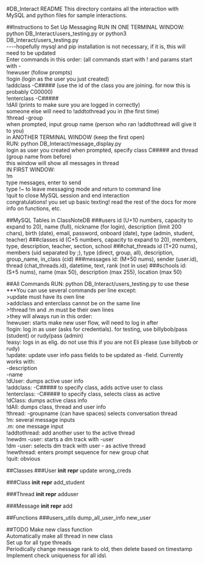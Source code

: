 #DB_Interact README
This directory contains all the interaction with MySQL and python files for sample interactions.

##Instructions to Set Up Messaging
RUN IN ONE TERMINAL WINDOW: python DB_Interact/users_testing.py or python3 DB_Interact/users_testing.py\
----hopefully mysql and pip installation is not necessary, if it is, this will need to be updated\
Enter commands in this order: (all commands start with ! and params start with -\
!newuser (follow prompts)\
!login (login as the user you just created)\
!addclass -C##### (use the id of the class you are joining. for now this is probably C00000)\
!enterclass -C#####\
!dAll (prints to make sure you are logged in correctly)\
someone else will need to !addtothread you in (the first time)\
!thread -group\
when prompted, input group name (person who ran !addtothread will give it to you)\
in ANOTHER TERMINAL WINDOW (keep the first open)\
RUN: python DB_Interact/message_display.py\
login as user you created when prompted, specify class C##### and thread (group name from before)\
this window will show all messages in thread\
IN FIRST WINDOW:\
!m\
type messages, enter to send\
type !~ to leave messaging mode and return to command line\
!quit to close MySQL session and end interaction\
congratulations! you set up basic texting! read the rest of the docs for more info on functions, etc.

##MySQL Tables in ClassNoteDB
###users
id (U+10 numbers, capacity to expand to 20), name (full), nickname (for login), description (limit 200 chars), birth (date), email, password, onboard (date), type (admin, student, teacher)
###classes
id (C+5 numbers, capacity to expand to 20), members, type, description, teacher, section, school
###chat_threads
id (T+20 nums), members (uid separated by ;), type (direct, group, all), description, group_name, in_class (cid)
###messages
id: (M+50 nums), sender (user.id), thread (chat_threads.id), datetime, text, rank (not in use)
###schools 
id: (S+5 nums), name (max 50), description (max 255), location (max 50)

##All Commands
RUN: python DB_Interact/users_testing.py to use these\
***You can use several commands per line except:\
    >update must have its own line\
    >addclass and enterclass cannot be on the same line\
    >!thread !m and .m must be their own lines\
    >they will always run in this order:\
!newuser: starts make new user flow, will need to log in after\
!login: log in as user (asks for credentials). for testing, use billybob/pass (student) or rudy/pass (admin)\
!easy: logs in as elig. do not use this if you are not Eli please (use billybob or rudy)\
!update: update user info pass fields to be updated as -field. Currently works with:\
    -description\
    -name\
!dUser: dumps active user info\
!addclass: -C##### to specify class, adds active user to class\
!enterclass: -C##### to specify class, selects class as active\
!dClass: dumps active class info\
!dAll: dumps class, thread and user info\
!thread: -groupname (can have spaces) selects conversation thread\
!m: several message inputs\
.m: one message input\
!addtothread: add another user to the active thread\
!newdm -user: starts a dm track with -user\
!dm -user: selects dm track with user - as active thread\
!newthread: enters prompt sequence for new group chat\
!quit: obvious

##Classes
###User
    __init__
    __repr__
    update
    wrong_creds
  
###Class
    __init__
    __repr__
    add_student
    
###Thread
    __init__
    __repr__
    adduser
    
###Message
    __init__
    __repr__
    add

##Functions
###users_utils
    dump_all_user_info
    new_user

##TODO
Make new class function\
Automatically make all thread in new class\
Set up for all type threads\
Periodically change message rank to old, then delete based on timestamp\
Implement check uniqueness for all ids\

